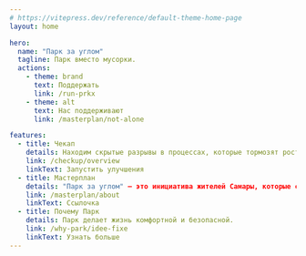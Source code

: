 ```yaml
---
# https://vitepress.dev/reference/default-theme-home-page
layout: home

hero:
  name: "Парк за углом"
  tagline: Парк вместо мусорки.
  actions:
    - theme: brand
      text: Поддержать
      link: /run-prkx
    - theme: alt
      text: Нас поддерживают
      link: /masterplan/not-alone

features:
  - title: Чекап
    details: Находим скрытые разрывы в процессах, которые тормозят рост. Превращаем их в 3 конкретных улучшения за 30 дней.
    link: /checkup/overview
    linkText: Запустить улучшения
  - title: Мастерплан
    details: "Парк за углом" – это инициатива жителей Самары, которые сказали ДА новому парку с детской плоащадкой и НЕТ мусорной плоащадке.
    link: /masterplan/about
    linkText: Ссылочка
  - title: Почему Парк
    details: Парк делает жизнь комфортной и безопасной.
    link: /why-park/idee-fixe
    linkText: Узнать больше
---
```

